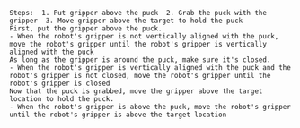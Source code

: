 
    Steps:  1. Put gripper above the puck  2. Grab the puck with the gripper  3. Move gripper above the target to hold the puck
    First, put the gripper above the puck.
    - When the robot's gripper is not vertically aligned with the puck, move the robot's gripper until the robot's gripper is vertically aligned with the puck
    As long as the gripper is around the puck, make sure it's closed.
    - When the robot's gripper is vertically aligned with the puck and the robot's gripper is not closed, move the robot's gripper until the robot's gripper is closed
    Now that the puck is grabbed, move the gripper above the target location to hold the puck.
    - When the robot's gripper is above the puck, move the robot's gripper until the robot's gripper is above the target location